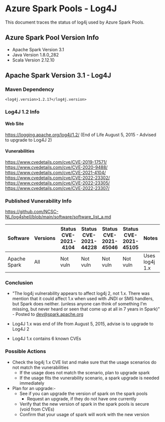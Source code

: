 # Azure Spark Pools - Log4J

This document traces the status of log4j used by Azure Spark Pools.

## Azure Spark Pool Version Info

* Apache Spark Version 3.1
* Java Version 1.8.0_282
* Scala Version 2.12.10

## Apache Spark Version 3.1 - Log4J

### Maven Dependency

```
<log4j.version>1.2.17</log4j.version>
```

### Log4J 1.2 Info

#### Web Site

https://logging.apache.org/log4j/1.2/ (End of Life August 5, 2015 - Advised to upgrade to Log4J 2)

#### Vunerabilities

https://www.cvedetails.com/cve/CVE-2019-17571/
https://www.cvedetails.com/cve/CVE-2020-9488/
https://www.cvedetails.com/cve/CVE-2021-4104/
https://www.cvedetails.com/cve/CVE-2022-23302/
https://www.cvedetails.com/cve/CVE-2022-23305/
https://www.cvedetails.com/cve/CVE-2022-23307/

### Published Vunerability Info

https://github.com/NCSC-NL/log4shell/blob/main/software/software_list_a.md

|Software    |Versions|Status CVE-2021-4104|Status CVE-2021-44228|Status CVE-2021-45046|Status CVE-2021-45105|Notes         |Links|
|------------|--------|--------------------|---------------------|---------------------|---------------------|--------------|-----|
|Apache	Spark|All     |Not vuln            |Not vuln             |Not vuln             |Not vuln             |Uses log4j 1.x|https://lists.apache.org/thread/wwm13b9764vjms5t8n96j6jklys49cyr|

### Conclusion

* "The log4j vulnerability appears to affect log4j 2, not 1.x.
There was mention that it could affect 1.x when used with JNDI or SMS
handlers, but Spark does neither. (unless anyone can think of something I'm
missing, but never heard or seen that come up at all in 7 years in Spark)" - Posted to dev@spark.apache.org

* Log4J 1.x was end of life from August 5, 2015, advise is to upgrade to Log4J 2
* Log4J 1.x contains 6 known CVEs

### Possible Actions

* Check the log4j 1.x CVE list and make sure that the usage scenarios do not match the vunerabilities
  * If the usage does not match the scenario, plan to upgrade spark
  * If the usage fits the vunerability scenario, a spark upgrade is needed immediately
* Plan for an upgrade:-
  * See if you can upgrade the version of spark on the spark pools
    * Request an upgrade, if they do not have one currently
  * Verify that the new version of spark in the spark pools is secure (void from CVEs)
  * Confirm that your usage of spark will work with the new version
